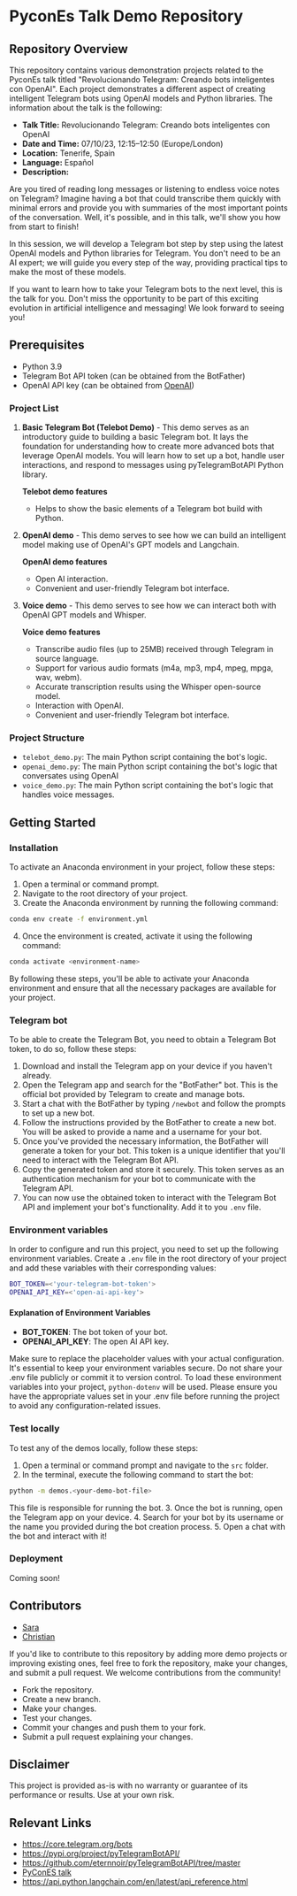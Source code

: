 # PyconEs Talk Demo Repository

## Repository Overview

This repository contains various demonstration projects related to the PyconEs talk titled "Revolucionando Telegram: Creando bots inteligentes con OpenAI". Each project demonstrates a different aspect of creating intelligent Telegram bots using OpenAI models and Python libraries. The information about the talk is the following:

- **Talk Title:** Revolucionando Telegram: Creando bots inteligentes con OpenAI
- **Date and Time:** 07/10/23, 12:15–12:50 (Europe/London)
- **Location:** Tenerife, Spain
- **Language:** Español
- **Description:**

Are you tired of reading long messages or listening to endless voice notes on Telegram? Imagine having a bot that could transcribe them quickly with minimal errors and provide you with summaries of the most important points of the conversation. Well, it's possible, and in this talk, we'll show you how from start to finish!

In this session, we will develop a Telegram bot step by step using the latest OpenAI models and Python libraries for Telegram. You don't need to be an AI expert; we will guide you every step of the way, providing practical tips to make the most of these models.

If you want to learn how to take your Telegram bots to the next level, this is the talk for you. Don't miss the opportunity to be part of this exciting evolution in artificial intelligence and messaging! We look forward to seeing you!


## Prerequisites

- Python 3.9
- Telegram Bot API token (can be obtained from the BotFather)
- OpenAI API key (can be obtained from [OpenAI](https://platform.openai.com/))

### Project List

1. **Basic Telegram Bot (Telebot Demo)** - This demo serves as an introductory guide to building a basic Telegram bot. It lays the foundation for understanding how to create more advanced bots that leverage OpenAI models.  You will learn how to set up a bot, handle user interactions, and respond to messages using pyTelegramBotAPI Python library.

    **Telebot demo features**
    - Helps to show the basic elements of a Telegram bot build with Python.

2. **OpenAI demo** - This demo serves to see how we can build an intelligent model making use of OpenAI's GPT models and Langchain.

    **OpenAI demo features**
    - Open AI interaction.
    - Convenient and user-friendly Telegram bot interface.

3. **Voice demo** - This demo serves to see how we can interact both with OpenAI GPT models and Whisper.

    **Voice demo features**
    - Transcribe audio files (up to 25MB) received through Telegram in source language.
    - Support for various audio formats (m4a, mp3, mp4, mpeg, mpga, wav, webm).
    - Accurate transcription results using the Whisper open-source model.
    - Interaction with OpenAI.
    - Convenient and user-friendly Telegram bot interface.


### Project Structure

- `telebot_demo.py`: The main Python script containing the bot's logic.
- `openai_demo.py`: The main Python script containing the bot's logic that conversates using OpenAI
- `voice_demo.py`: The main Python script containing the bot's logic that handles voice messages.


## Getting Started
### Installation

To activate an Anaconda environment in your project, follow these steps:

1. Open a terminal or command prompt.
2. Navigate to the root directory of your project.
3. Create the Anaconda environment by running the following command:

```bash
conda env create -f environment.yml
```

4. Once the environment is created, activate it using the following command:

```bash
conda activate <environment-name>
```

By following these steps, you'll be able to activate your Anaconda environment and ensure that all the necessary packages are available for your project.

### Telegram bot

To be able to create the Telegram Bot, you need to obtain a Telegram Bot token, to do so, follow these steps:

1. Download and install the Telegram app on your device if you haven't already.
2. Open the Telegram app and search for the "BotFather" bot. This is the official bot provided by Telegram to create and manage bots.
3. Start a chat with the BotFather by typing `/newbot` and follow the prompts to set up a new bot.
4. Follow the instructions provided by the BotFather to create a new bot. You will be asked to provide a name and a username for your bot.
5. Once you've provided the necessary information, the BotFather will generate a token for your bot. This token is a unique identifier that you'll need to interact with the Telegram Bot API.
6. Copy the generated token and store it securely. This token serves as an authentication mechanism for your bot to communicate with the Telegram API.
7. You can now use the obtained token to interact with the Telegram Bot API and implement your bot's functionality. Add it to you `.env` file.


### Environment variables

In order to configure and run this project, you need to set up the following environment variables. Create a `.env` file in the root directory of your project and add these variables with their corresponding values:

```bash
BOT_TOKEN=<'your-telegram-bot-token'>
OPENAI_API_KEY=<'open-ai-api-key'>
```

#### Explanation of Environment Variables

- **BOT_TOKEN**: The bot token of your bot.
- **OPENAI_API_KEY**: The open AI API key.

Make sure to replace the placeholder values with your actual configuration. It's essential to keep your environment variables secure. Do not share your .env file publicly or commit it to version control. To load these environment variables into your project, `python-dotenv` will be used. Please ensure you have the appropriate values set in your .env file before running the project to avoid any configuration-related issues.

### Test locally

To test any of the demos locally, follow these steps:

1. Open a terminal or command prompt and navigate to the `src` folder.
2. In the terminal, execute the following command to start the bot:

```bash
python -m demos.<your-demo-bot-file>
```

This file is responsible for running the bot. 
3. Once the bot is running, open the Telegram app on your device. 
4. Search for your bot by its username or the name you provided during the bot creation process. 
5. Open a chat with the bot and interact with it!

### Deployment
Coming soon!

## Contributors
- [Sara](https://twitter.com/sara_sanluis)
- [Christian](https://twitter.com/ccarballolozano)

If you'd like to contribute to this repository by adding more demo projects or improving existing ones, feel free to fork the repository, make your changes, and submit a pull request. We welcome contributions from the community!

- Fork the repository.
- Create a new branch.
- Make your changes.
- Test your changes.
- Commit your changes and push them to your fork.
- Submit a pull request explaining your changes.

## Disclaimer

This project is provided as-is with no warranty or guarantee of its performance or results. Use at your own risk.

## Relevant Links
- https://core.telegram.org/bots
- https://pypi.org/project/pyTelegramBotAPI/
- https://github.com/eternnoir/pyTelegramBotAPI/tree/master
- [PyConES talk](https://charlas.2023.es.pycon.org/pycones-2023/talk/7X3PPN/)
- https://api.python.langchain.com/en/latest/api_reference.html